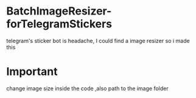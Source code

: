 # BatchImageResizer-forTelegramStickers
telegram's sticker bot is headache, I could find a image resizer so i made this

# Important
change image size inside the code ,also path to the image folder
